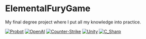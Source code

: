 # ElementalFuryGame
My final degree project where I put all my knowledge into practice.

[![Probot](https://img.shields.io/badge/Basic_IA-00B0D8?style=for-the-badge&logo=Probot&logoColor=white&labelColor=101010)]()
[![OpenAI](https://img.shields.io/badge/VFX_Shaders-412991?style=for-the-badge&logo=OpenAI&logoColor=white&labelColor=101010)]()
[![Counter-Strike](https://img.shields.io/badge/FPS-000000?style=for-the-badge&logo=Counter-Strike&logoColor=white&labelColor=101010)]()
[![Unity](https://img.shields.io/badge/Unity-000000?style=for-the-badge&logo=Unity&logoColor=white&labelColor=101110)]()
[![C_Sharp](https://img.shields.io/badge/Coding-239120?style=for-the-badge&logo=C-Sharp&logoColor=white&labelColor=101010)]()
